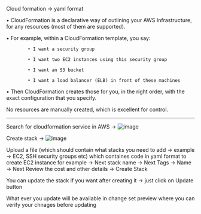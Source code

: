 Cloud formation -> yaml format

• CloudFormation is a declarative way of outlining your AWS Infrastructure, for any resources (most of them are supported).

• For example, within a CloudFormation template, you say:

            • I want a security group
  
            • I want two EC2 instances using this security group
            
            • I want an S3 bucket
            
            • I want a load balancer (ELB) in front of these machines

• Then CloudFormation creates those for you, in the right order, with the exact configuration that you specify.

No resources are manually created, which is excellent for control.
_________________________________________________________________________________________________________________________________________________________________________
Search for cloudformation service in AWS ->
![image](https://user-images.githubusercontent.com/107784718/212883333-2ed7d72c-f982-43c6-a4c4-ca2362c9324c.png)

Create stack ->
![image](https://user-images.githubusercontent.com/107784718/212883842-ead53f34-8a3f-4fb6-a480-9652bc7cba6c.png)

Upload a file (which should contain what stacks you need to add -> example -> EC2, SSH security groups etc) which containes code in yaml format to create EC2 instance for example -> Next
stack name -> Next
Tags -> Name -> Next
Review the cost and other details -> Create Stack

You can update the stack if you want after creating it -> just click on Update button

What ever you update will be available in change set preview where you can verify your chnages before updating

